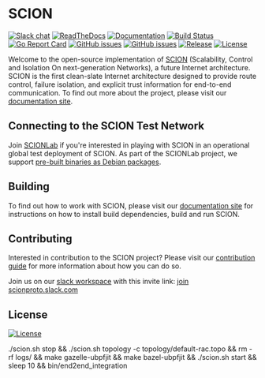 # SCION

[![Slack chat](https://img.shields.io/badge/chat%20on-slack-blue?logo=slack)](https://scionproto.slack.com)
[![ReadTheDocs](https://img.shields.io/badge/doc-reference-blue?version=latest&style=flat&label=docs&logo=read-the-docs&logoColor=white)](https://docs.scion.org/en/latest)
[![Documentation](https://img.shields.io/badge/go.dev-reference-007d9c?logo=go&logoColor=white)](https://pkg.go.dev/github.com/scionproto/scion)
[![Build Status](https://badge.buildkite.com/e7ca347d947c23883ad7c3a4d091c2df5ae7feb52b238d29a1.svg?branch=master)](https://buildkite.com/scionproto/scion)
[![Go Report Card](https://goreportcard.com/badge/github.com/scionproto/scion)](https://goreportcard.com/report/github.com/scionproto/scion)
[![GitHub issues](https://img.shields.io/github/issues/scionproto/scion/help%20wanted.svg?label=help%20wanted&color=purple)](https://github.com/scionproto/scion/issues?q=is%3Aopen+is%3Aissue+label%3A%22help+wanted%22)
[![GitHub issues](https://img.shields.io/github/issues/scionproto/scion/good%20first%20issue.svg?label=good%20first%20issue&color=purple)](https://github.com/scionproto/scion/issues?q=is%3Aopen+is%3Aissue+label%3A%22good+first+issue%22)
[![Release](https://img.shields.io/github/release-pre/scionproto/scion.svg)](https://github.com/scionproto/scion/releases)
[![License](https://img.shields.io/github/license/scionproto/scion.svg?maxAge=2592000)](https://github.com/scionproto/scion/blob/master/LICENSE)

Welcome to the open-source implementation of
[SCION](http://www.scion-architecture.net) (Scalability, Control and Isolation
On next-generation Networks), a future Internet architecture. SCION is the first
clean-slate Internet architecture designed to provide route control, failure
isolation, and explicit trust information for end-to-end communication. To find
out more about the project, please visit our [documentation
site](https://docs.scion.org/en/latest/).

## Connecting to the SCION Test Network

Join [SCIONLab](https://www.scionlab.org) if you're interested in playing with
SCION in an operational global test deployment of SCION. As part of the SCIONLab
project, we support [pre-built binaries as Debian
packages](https://docs.scionlab.org/content/install/).

## Building

To find out how to work with SCION, please visit our [documentation
site](https://docs.scion.org/en/latest/contribute.html#setting-up-the-development-environment)
for instructions on how to install build dependencies, build and run SCION.

## Contributing

Interested in contribution to the SCION project? Please visit our
[contribution guide](https://docs.scion.org/en/latest/contribute.html)
for more information about how you can do so.

Join us on our [slack workspace](https://scionproto.slack.com) with this invite link:
[join scionproto.slack.com](https://join.slack.com/t/scionproto/shared_invite/zt-1gtgkuvk3-vQzq3gPOWOL6T58yu45vXg)

## License

[![License](https://img.shields.io/github/license/scionproto/scion.svg?maxAge=2592000)](https://github.com/scionproto/scion/blob/master/LICENSE)

./scion.sh stop && ./scion.sh topology -c topology/default-rac.topo && rm -rf logs/ && make gazelle-ubpfjit && make bazel-ubpfjit && ./scion.sh start && sleep 10 && bin/end2end_integration
